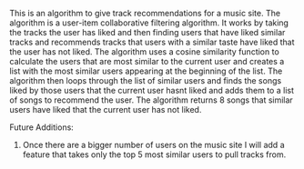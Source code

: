 This is an algorithm to give track recommendations for a music site. The algorithm is a user-item collaborative filtering algorithm. It works by taking the tracks the user has liked and then finding users that have liked similar tracks and recommends tracks that users with a similar taste have liked that the user has not liked. The algorithm uses a cosine similarity function to calculate the users that are most similar to the current user and creates a list with the most similar users appearing at the beginning of the list. The algorithm then loops through the list of similar users and finds the songs liked by those users that the current user hasnt liked and adds them to a list of songs to recommend the user. The algorithm returns 8 songs that similar users have liked that the current user has not liked.



Future Additions:
1. Once there are a bigger number of users on the music site I will add a feature that takes only the top 5 most similar users to pull tracks from.

